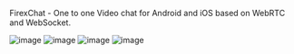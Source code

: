 FirexChat - One to one Video chat for Android and iOS based on WebRTC and WebSocket.

![image](img/users_list.png)
![image](img/calling_screen.png)
![image](img/user_profile.png)
![image](img/video_chat.png)
